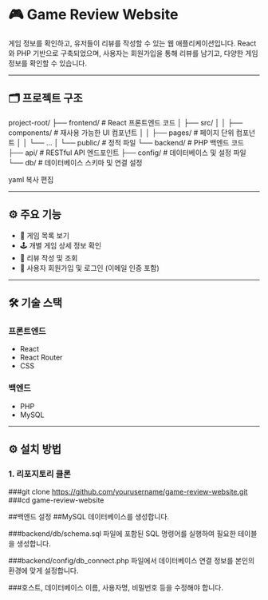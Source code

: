 # 🎮 Game Review Website

게임 정보를 확인하고, 유저들이 리뷰를 작성할 수 있는 웹 애플리케이션입니다. React와 PHP 기반으로 구축되었으며, 사용자는 회원가입을 통해 리뷰를 남기고, 다양한 게임 정보를 확인할 수 있습니다.

---

## 🗂 프로젝트 구조

project-root/
├── frontend/ # React 프론트엔드 코드
│ ├── src/
│ │ ├── components/ # 재사용 가능한 UI 컴포넌트
│ │ ├── pages/ # 페이지 단위 컴포넌트
│ │ └── ...
│ └── public/ # 정적 파일
└── backend/ # PHP 백엔드 코드
├── api/ # RESTful API 엔드포인트
├── config/ # 데이터베이스 및 설정 파일
└── db/ # 데이터베이스 스키마 및 연결 설정

yaml
복사
편집

---

## ⚙️ 주요 기능

- 🎲 게임 목록 보기
- 🕹️ 개별 게임 상세 정보 확인
- 📝 리뷰 작성 및 조회
- 👤 사용자 회원가입 및 로그인 (이메일 인증 포함)

---

## 🛠️ 기술 스택

### 프론트엔드
- React
- React Router
- CSS

### 백엔드
- PHP
- MySQL

---

## ⚙️ 설치 방법

### 1. 리포지토리 클론

###git clone https://github.com/yourusername/game-review-website.git
###cd game-review-website

##백엔드 설정
##MySQL 데이터베이스를 생성합니다.

###backend/db/schema.sql 파일에 포함된 SQL 명령어를 실행하여 필요한 테이블을 생성합니다.

###backend/config/db_connect.php 파일에서 데이터베이스 연결 정보를 본인의 환경에 맞게 설정합니다.

###호스트, 데이터베이스 이름, 사용자명, 비밀번호 등을 수정해야 합니다.






